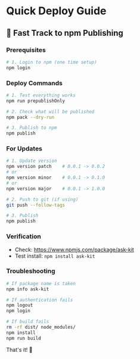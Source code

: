 # Quick Deploy Guide

## 🚀 Fast Track to npm Publishing

### Prerequisites
```bash
# 1. Login to npm (one time setup)
npm login
```

### Deploy Commands
```bash
# 1. Test everything works
npm run prepublishOnly

# 2. Check what will be published
npm pack --dry-run

# 3. Publish to npm
npm publish
```

### For Updates
```bash
# 1. Update version
npm version patch    # 0.0.1 -> 0.0.2
# or
npm version minor    # 0.0.1 -> 0.1.0
# or  
npm version major    # 0.0.1 -> 1.0.0

# 2. Push to git (if using)
git push --follow-tags

# 3. Publish
npm publish
```

### Verification
- Check: https://www.npmjs.com/package/ask-kit
- Test install: `npm install ask-kit`

### Troubleshooting
```bash
# If package name is taken
npm info ask-kit

# If authentication fails
npm logout
npm login

# If build fails
rm -rf dist/ node_modules/
npm install
npm run build
```

That's it! 🎉
